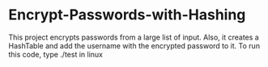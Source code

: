 # Encrypt-Passwords-with-Hashing
This project encrypts passwords from a large list of input. Also, it creates a HashTable and add the username with the encrypted password to it.
To run this code, type ./test in linux
